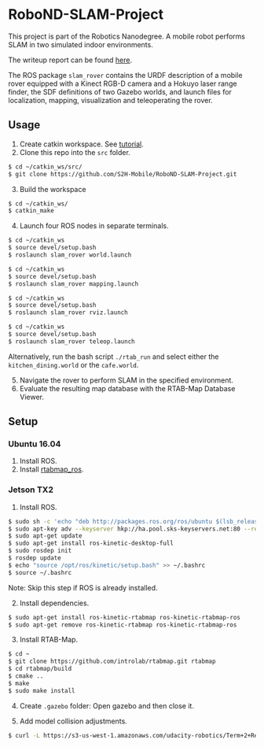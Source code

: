 # RoboND-SLAM-Project
This project is part of the Robotics Nanodegree. A mobile robot performs SLAM in two simulated indoor environments.

The writeup report can be found [here](https://github.com/S2H-Mobile/RoboND-SLAM-Project/blob/master/writeup/writeup_map_my_world.pdf).

The ROS package `slam_rover` contains the URDF description of a mobile rover equipped with a Kinect RGB-D camera and a Hokuyo laser range finder, the SDF definitions of two Gazebo worlds, and launch files for localization, mapping, visualization and teleoperating the rover.

## Usage
1. Create catkin workspace. See [tutorial](http://wiki.ros.org/catkin/Tutorials/create_a_workspace).
2. Clone this repo into the `src` folder.
```bash
$ cd ~/catkin_ws/src/
$ git clone https://github.com/S2H-Mobile/RoboND-SLAM-Project.git
```
3. Build the workspace
```bash
$ cd ~/catkin_ws/
$ catkin_make
```
4. Launch four ROS nodes in separate terminals.
```bash
$ cd ~/catkin_ws
$ source devel/setup.bash
$ roslaunch slam_rover world.launch
```

```bash
$ cd ~/catkin_ws
$ source devel/setup.bash
$ roslaunch slam_rover mapping.launch
```

```bash
$ cd ~/catkin_ws
$ source devel/setup.bash
$ roslaunch slam_rover rviz.launch
```
```bash
$ cd ~/catkin_ws
$ source devel/setup.bash
$ roslaunch slam_rover teleop.launch
```
Alternatively, run the bash script `./rtab_run` and select either the `kitchen_dining.world` or the `cafe.world`.

5. Navigate the rover to perform SLAM in the specified environment.
6. Evaluate the resulting map database with the RTAB-Map Database Viewer. 

## Setup
### Ubuntu 16.04
1. Install ROS.
2. Install [rtabmap_ros](https://github.com/introlab/rtabmap_ros).

### Jetson TX2
1. Install ROS.

```bash
$ sudo sh -c 'echo "deb http://packages.ros.org/ros/ubuntu $(lsb_release -sc) main" > /etc/apt/sources.list.d/ros-latest.list'
$ sudo apt-key adv --keyserver hkp://ha.pool.sks-keyservers.net:80 --recv-key 421C365BD9FF1F717815A3895523BAEEB01FA116
$ sudo apt-get update
$ sudo apt-get install ros-kinetic-desktop-full
$ sudo rosdep init
$ rosdep update
$ echo "source /opt/ros/kinetic/setup.bash" >> ~/.bashrc
$ source ~/.bashrc
```
Note: Skip this step if ROS is already installed.

2. Install dependencies.
```bash
$ sudo apt-get install ros-kinetic-rtabmap ros-kinetic-rtabmap-ros
$ sudo apt-get remove ros-kinetic-rtabmap ros-kinetic-rtabmap-ros
```

3. Install RTAB-Map.
```bash
$ cd ~
$ git clone https://github.com/introlab/rtabmap.git rtabmap
$ cd rtabmap/build
$ cmake ..
$ make
$ sudo make install
```

4. Create `.gazebo` folder: Open gazebo and then close it.

5. Add model collision adjustments.
```bash
$ curl -L https://s3-us-west-1.amazonaws.com/udacity-robotics/Term+2+Resources/P3+Resources/models.tar.gz | tar zx -C ~/.gazebo/
```
